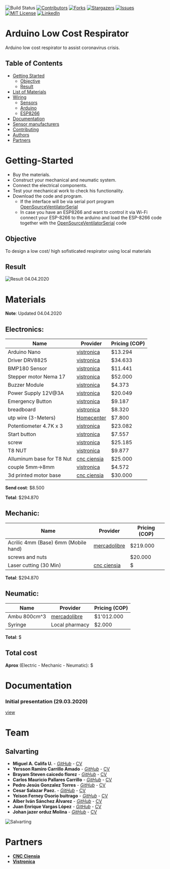<!-- PROJECT SHIELDS -->
<!--
*** I'm using markdown "reference style" links for readability.
*** Reference links are enclosed in brackets [ ] instead of parentheses ( ).
*** See the bottom of this document for the declaration of the reference variables
*** for contributors-url, forks-url, etc. This is an optional, concise syntax you may use.
*** https://www.markdownguide.org/basic-syntax/#reference-style-links
-->
![Build Status][build-url]
[![Contributors][contributors-shield]][contributors-url]
[![Forks][forks-shield]][forks-url]
[![Stargazers][stars-shield]][stars-url]
[![Issues][issues-shield]][issues-url]
[![MIT License][license-shield]][license-url]
[![LinkedIn][linkedin-shield]][linkedin-url]

# Arduino Low Cost Respirator
Arduino low cost respirator to assist coronavirus crisis.

<!-- TABLE OF CONTENTS -->
## Table of Contents

* [Getting Started](#Getting-Started)
  * [Objective](#Objective)
  * [Result](#result)
* [List of Materials](#Materials)
* [Wiring](#Wiring)
  * [Sensors](#Sensors)
  * [Arduino](#Arduino)
  * [ESP8266](#ESP8266)
* [Documentation](#Documentation)
* [Sensor manufacturers](#Sensor-manufacturers)
* [Contributing](#Contributing)
* [Authors](#TEAM)
* [Partners](#Partners)
# Getting-Started
* Buy the materials.
* Construct your mechanical and neumatic system.
* Connect the electrical components.
* Test your mechanical work to check his functionality.
* Download the code and program.
  * If the interface will be via serial port program [OpenSourceVentilatorSerial](https://github.com/miguel5612/Arduino_Respirator/blob/master/OpenSourceVentilatorSerial/OpenSourceVentilatorSerial.ino)
  * In case you have an ESP8266 and want to control it via Wi-Fi connect your ESP-8266 to the arduino and load the ESP-8266 code together with the [OpenSourceVentilatorSerial](https://github.com/miguel5612/Arduino_Respirator/blob/master/OpenSourceVentilatorSerial/OpenSourceVentilatorSerial.ino) code
## Objective
To design a low cost/ high sofisticated respirator using local materials
## Result
![Result 04.04.2020](https://lh3.googleusercontent.com/74NNB0H3t6N-1nOT1vsUdLlPNlwFXykKHZkd4GFfzxG98wrrTX6rUB_0DXySXwOmhQjdTdcqEWCL1JVKhYL1tkzzZi3m95fB6Z5KyTCcldp7wnhxHnuI5DPztQaGmsJ4wwdi_v7ljeAomFtpV-eLrwcQfOwIAzOwz9Ev4EI4Gor0Y-9Qcaw3exYhGfKOqsiPQ5_vbXQDXqlfPbmvsOzri2Ko6WUDGjm-OglGtqqYEPA7lnrCuxn_QIv2r2eg243Wym_rBnNORybEz6VmJ-jMGeU0jZpTQesEjkr_JO6XRMKCYin33snbViC5A3elH5Im7TbpozvPq8AWY2HDQ-vIaNXoB1AkwYXvmX47ZCP2w2jDiyP71yk7EKMVQ6w7UpsBQ5B4FjAc9CYgcGcLbKHj2wyWMxyxxJ1VNXOuPkLBs3FUIxWNnrOfTwNBmvSjyQionCxbtLObo90iOidhgb0VEmPKS9SdbEA6ga0T-G6bXn3fQwTLUveDaWLV367CIpXRi-FIi-B31dvX76I80rHdNxtNsepRzDx5HVSpEjdmTlC7J8x90VJGtN9r_2Y4cUzwI6RPMBLRKvW4w9zqWPSVk9mH_SYFdvwLnc4cnAcF7kikSuz53WgQGyT1s4zYBkw25W9DsoMKz7rZLi7W_kEobJ-bggXOUu8QfkM3UG6M_JgBAcZ0YR9vkSNA5gDoXCATvfpH=w1366-h621-ft)
# Materials
**Note**: Updated 04.04.2020
## Electronics:
| Name | Provider | Pricing (COP) |
| ------------- | ------------- |  ------------- |
| Arduino Nano  | [vistronica](https://www.vistronica.com/board-de-desarrollo/arduino/board/arduino-nano-v3-0-atmega328-ch340-sin-cable-detail.html)  | $13.294 |
| Driver DRV8825| [vistronica](https://www.vistronica.com/robotica/motores/drivers-de-motores/driver-motor-paso-a-paso-drv8825-pololu-detail.html)  | $34.633 |
| BMP180 Sensor | [vistronica](https://www.vistronica.com/sensores/presion/modulo-barometro-bmp180-detail.html) | $11.441 |
| Stepper motor Nema 17  | [vistronica](https://www.vistronica.com/robotica/motores/motor-paso-a-paso/motor-paso-a-paso-5-6kgcm-nema-17-para-impresora-3d-detail.html)  | $52.000 |
| Buzzer Module | [vistronica](https://www.vistronica.com/modulos/modulo-buzzer-detail.html) | $4.373 |
| Power Supply 12V@3A | [vistronica](https://www.vistronica.com/fuente-de-voltaje/adaptadores/fuente-de-voltaje-dc-de-12v-a-3a-detail.html)  | $20.049 |
| Emergency Button  | [vistronica](https://www.vistronica.com/conectores-cables-y-switches/interruptor-de-presion-normalmente-abierto-la38-11bn-detail.html)  | $9.187 |
| breadboard |[vistronica](https://www.vistronica.com/robotica/motores/drivers-de-motores/driver-motor-paso-a-paso-drv8825-pololu-detail.html)  | $8.320  |
| utp wire (3-Meters) | [Homecenter](https://www.homecenter.com.co/homecenter-co/product/142905/Cable-1m-utp-Categoria-6-23AWG/142905)  | $7.800 |
| Potentiometer 4.7K x 3 | [vistronica](https://www.vistronica.com/componentes-pasivos/potenciometro-wxd3-13-2w-4-7k-detail.html) | $23.082 |
| Start button | [vistronica](https://www.vistronica.com/conectores-cables-y-switches/suiche-pulsador-de-boton-iluminado-verde-46-mm-detail.html) | $7.557 |
| screw | [vistronica](https://www.vistronica.com/impresora-3d-y-cnc/varillas/varilla-roscada-acero-inoxidable-10mm-1-metro-detail.html) | $25.185 |
| T8 NUT | [vistronica](https://www.vistronica.com/impresora-3d-y-cnc/TuercaT8AntiBacklashParaVarillaTrapezoidal1Hilo-detail.html) | $9.877 |
| Alluminum base for T8 Nut | [cnc ciensia](https://www.instagram.com/cnc.ciensa/) | $25.000  |
| couple 5mm->8mm | [vistronica](https://www.vistronica.com/acoplamiento-para-eje/) | $4.572 |
| 3d printed motor base | [cnc ciensia](https://www.instagram.com/cnc.ciensa/) | $30.000 |

**Send cost**: $8.500

**Total**: $294.870
## Mechanic:
| Name | Provider | Pricing (COP) |
| ------------- | ------------- |  ------------- |
|Acrilic 4mm (Base) 6mm (Mobile hand) | [mercadolibre](https://articulo.mercadolibre.com.co/MCO-466571454-lamina-de-acrilico-transparente-en-5-mm-de-90cms-x-12m-_JM?quantity=1#position=3&type=item&tracking_id=11bda8ff-7e99-4d0a-b1df-c3f8d93fd9de) | $219.000 |
|screws and nuts | []() | $20.000 |
|Laser cutting (30 Min) | [cnc ciensia](https://www.instagram.com/cnc.ciensa/) | $ |

**Total**: $294.870
## Neumatic:
| Name | Provider | Pricing (COP) |
| ------------- | ------------- |  ------------- |
| Ambu 800cm^3 | [mercadolibre](https://articulo.mercadolibre.com.co/MCO-453482344-resucitador-adulto-ambu-mark-iv-_JM?quantity=1#position=14&type=item&tracking_id=84b0efee-bfa2-4141-9a3f-29b9adb6abbb)  | $1'012.000 |
| Syringe | Local pharmacy  | $2.000 |

**Total**: $

## Total cost
**Aprox** (Electric - Mechanic - Neumatic): $

# Documentation

### Initial presentation (29.03.2020)
[view](https://drive.google.com/open?id=1U2AUueaFD7FKk89XvETDbtZuPM2e4Z0P)

# Team
## Salvarting
* **Miguel A. Califa U.** - [*GitHub*](https://github.com/miguel5612) - [CV](https://scienti.colciencias.gov.co/cvlac/visualizador/generarCurriculoCv.do?cod_rh=0000050477)
* **Yersson Ramiro Carrillo Amado** - [*GitHub*](https://github.com/yercar18) - [CV](https://scienti.colciencias.gov.co/cvlac/visualizador/generarCurriculoCv.do?cod_rh=0001637655)
* **Brayam Steven caicedo florez**  - [*GitHub*]() - [CV]()
* **Carlos Mauricio Pallares Carrillo**  - [*GitHub*]() - [CV]()
* **Pedro Jesús Gonzalez Torres** - [*GitHub*]() - [CV]()
* **Cesar Salazar Paez.** - [*GitHub*]() - [CV]()
* **Yeison Ferney Osorio buitrago** - [*GitHub*]() - [CV]()
* **Alber Iván Sánchez Álvarez** - [*GitHub*]() - [CV]()
* **Juan Enrique Vargas López** - [*GitHub*]() - [CV]()
* **Johan jazer orduz Molina** - [*GitHub*]() - [CV]()

![Salvarting](https://lh3.googleusercontent.com/AzuH3jOi5ijnEcBDfXqL9HO_dPtBWpY2o58rWW1Xs_0ZaDoCeQ3xv360V7CZS7bsBUqv0pDOposgkDT3DAi3yIPqlXZP7J1HyBVd-t-to11igDhemcz5UUPSBZnqGLU42xnTKCZJpqrAlS0BhXmNHU1_EvFbg_bI5e_7AJx1lK5m9I7xtGxhTFvkI-zklvQf-6Z7U1L5KZBkmRg-JPZFk8UC5Ya-2qhQrEqKgbY-1Md4UCZd68lofqCBUZvTWCyD6wAxPec3V3orE-1dGjDgIlzIy4jSBaJW5LoNbydOVX07a7PGOYYdLXv7eSfOCAw7tAxD3zSKpzNdMdhiqvDPTZ0lburtJx6bjczDjIFSIoI5KIiVG_KiXXX6EAqbD7morxt3GX5E4REXdMfpl62sb_R9vdzUF4ae9oKkikAZTiikukzlVI05N4iLpUsKOHRKKVzFCt5JrIy-TXJ2qG0tDsCLQXNdKIsNCkHGnROc4McGRKQlU4DOxNewBHJeVlQmZALjLfw23fuDTYy1m2x9ZrLUxmApKCXLTusb90rSfdJ_bDuBUlIT9jq2ecbUUrIQgrE-twAkozCFi6JfoBu-d6hNE7kfJ7mHlt26OZwY_WbLxKBbv5jtsqn6omjIs0wQgbWF27glJMZxitQbUY7m5two3oGTVWC_ZKyezbhasqG5bR9WKMJPT5yiXYzc1IxHUZ6u=w1366-h621-ft)

# Partners
* **[CNC Ciensia](https://www.instagram.com/cnc.ciensa/)**
* **[Vistronica](https://www.vistronica.com/)**
<!-- MARKDOWN LINKS & IMAGES -->
<!-- https://www.markdownguide.org/basic-syntax/#reference-style-links -->
[contributors-shield]: https://img.shields.io/github/contributors/miguel5612/Arduino_Respirator.svg?style=flat-square
[contributors-url]: https://github.com/miguel5612/Arduino_Respirator/graphs/contributors
[forks-shield]: https://img.shields.io/github/forks/miguel5612/Arduino_Respirator.svg?style=flat-square
[forks-url]: https://github.com/miguel5612/Arduino_Respirator/network/members
[stars-shield]: https://img.shields.io/github/stars/miguel5612/Arduino_Respirator.svg?style=flat-square
[stars-url]: https://github.com/miguel5612/Arduino_Respirator/stargazers
[issues-shield]: https://img.shields.io/github/issues/miguel5612/Arduino_Respirator.svg?style=flat-square
[issues-url]: https://github.com/miguel5612/Arduino_Respirator/issues
[license-shield]: https://img.shields.io/github/license/miguel5612/Arduino_Respirator.svg?style=flat-square
[license-url]: https://github.com/miguel5612/Arduino_Respirator/blob/master/LICENSE
[linkedin-shield]: https://img.shields.io/badge/-LinkedIn-black.svg?style=flat-square&logo=linkedin&colorB=555
[build-url]: https://travis-ci.org/dwyl/esta.svg?branch=master
[linkedin-url]: https://www.linkedin.com/in/miguel5612
[product-screenshot]: images/screenshot.png
